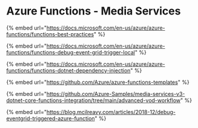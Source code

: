 # Azure Functions - Media Services

{% embed url="https://docs.microsoft.com/en-us/azure/azure-functions/functions-best-practices" %}

{% embed url="https://docs.microsoft.com/en-us/azure/azure-functions/functions-debug-event-grid-trigger-local" %}

{% embed url="https://docs.microsoft.com/en-us/azure/azure-functions/functions-dotnet-dependency-injection" %}

{% embed url="https://github.com/Azure/azure-functions-templates" %}

{% embed url="https://github.com/Azure-Samples/media-services-v3-dotnet-core-functions-integration/tree/main/advanced-vod-workflow" %}

{% embed url="https://blog.mcilreavy.com/articles/2018-12/debug-eventgrid-triggered-azure-function" %}



